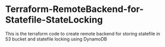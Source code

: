 # Terraform-RemoteBackend-for-Statefile-StateLocking
This is the terraform code to create remote backend for storing statefile in S3 bucket and statefile locking using DynamoDB
